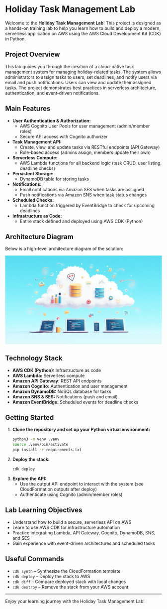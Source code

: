 # Holiday Task Management Lab

Welcome to the **Holiday Task Management Lab**! This project is designed as a hands-on training lab to help you learn how to build and deploy a modern, serverless application on AWS using the AWS Cloud Development Kit (CDK) in Python.

## Project Overview

This lab guides you through the creation of a cloud-native task management system for managing holiday-related tasks. The system allows administrators to assign tasks to users, set deadlines, and notify users via email and push notifications. Users can view and update their assigned tasks. The project demonstrates best practices in serverless architecture, authentication, and event-driven notifications.

## Main Features

- **User Authentication & Authorization:**
  - AWS Cognito User Pools for user management (admin/member roles)
  - Secure API access with Cognito authorizer
- **Task Management API:**
  - Create, view, and update tasks via RESTful endpoints (API Gateway)
  - Role-based access (admins assign, members update their own)
- **Serverless Compute:**
  - AWS Lambda functions for all backend logic (task CRUD, user listing, deadline checks)
- **Persistent Storage:**
  - DynamoDB table for storing tasks
- **Notifications:**
  - Email notifications via Amazon SES when tasks are assigned
  - Push notifications via Amazon SNS when task status changes
- **Scheduled Checks:**
  - Lambda function triggered by EventBridge to check for upcoming deadlines
- **Infrastructure as Code:**
  - Entire stack defined and deployed using AWS CDK (Python)

## Architecture Diagram

Below is a high-level architecture diagram of the solution:

![Holiday Task Management Lab Architecture](image/structure.jpg)

## Technology Stack

- **AWS CDK (Python):** Infrastructure as code
- **AWS Lambda:** Serverless compute
- **Amazon API Gateway:** REST API endpoints
- **Amazon Cognito:** Authentication and user management
- **Amazon DynamoDB:** NoSQL database for tasks
- **Amazon SNS & SES:** Notifications (push and email)
- **Amazon EventBridge:** Scheduled events for deadline checks

## Getting Started

1. **Clone the repository and set up your Python virtual environment:**
   ```bash
   python3 -m venv .venv
   source .venv/bin/activate
   pip install -r requirements.txt
   ```
2. **Deploy the stack:**
   ```bash
   cdk deploy
   ```
3. **Explore the API:**
   - Use the output API endpoint to interact with the system (see CloudFormation outputs after deploy)
   - Authenticate using Cognito (admin/member roles)

## Lab Learning Objectives

- Understand how to build a secure, serverless API on AWS
- Learn to use AWS CDK for infrastructure automation
- Practice integrating Lambda, API Gateway, Cognito, DynamoDB, SNS, and SES
- Gain experience with event-driven architectures and scheduled tasks

## Useful Commands

- `cdk synth` – Synthesize the CloudFormation template
- `cdk deploy` – Deploy the stack to AWS
- `cdk diff` – Compare deployed stack with local changes
- `cdk destroy` – Remove the stack from your AWS account

---

Enjoy your learning journey with the Holiday Task Management Lab!
